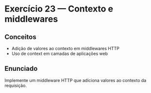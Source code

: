 # Exercício 23 — Contexto e middlewares

## Conceitos
- Adição de valores ao contexto em middlewares HTTP
- Uso de context em camadas de aplicações web

## Enunciado
Implemente um middleware HTTP que adiciona valores ao contexto da requisição.